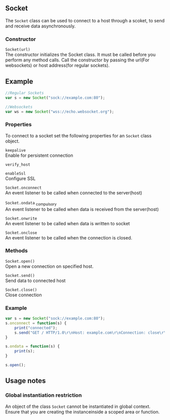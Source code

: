 ## Socket 
The `Socket` class can be used to connect to a host through a scoket, to send and receive data asynchronously.

### Constructor  
`Socket(url)`  
The constructor initializes the  Socket class. It must be called before you perform any method calls.
Call the constructor by passing the url(For websockets) or host address(for regular sockets).

## Example
```javascript
//Regular Sockets
var s = new Socket("sock://example.com:80");

//Websockets
var ws = new Socket("wss://echo.websocket.org");
```

### Properties  
To connect to a socket set the following properties for an `Socket` class object.

`keepalive`  
Enable for persistent connection

`verify_host`

`enableSsl`  
Configure SSL 

`Socket.onconnect`  
An event listener to be called when connected to the server(host) 

`Socket.ondata`  <sub>compulsory</sub>  
An event listener to be called when data is received from the server(host) 

`Socket.onwrite`  
An event listener to be called when data is written to socket

`Socket.onclose`  
An event listener to be called when the connection is closed.

### Methods

`Socket.open()`  
Open a new connection on specified host.

`Socket.send()`  
Send data to connected host 

`Socket.close()`  
Close connection

### Example
```javascript
var s = new Socket("sock://example.com:80");
s.onconnect = function(s) {
	print("connected");
	s.send("GET / HTTP/1.0\r\nHost: example.com\r\nConnection: close\r\n\r\n");
}

s.ondata = function(s) {
	print(s);
}

s.open();
```

## Usage notes

### Global instantiation restriction  
An object of the class `Socket` cannot be instantiated in global context. Ensure that you are creating the instanceinside a scoped area or function.
